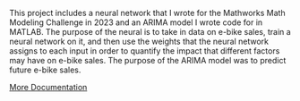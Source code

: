 This project includes a neural network that I wrote for the Mathworks Math Modeling Challenge in 2023 and an ARIMA model I wrote code for in MATLAB. The purpose of the neural is to take in data on e-bike sales, train a neural network on it, and then use the weights that the neural network assigns to each input in order to quantify the impact that different factors may have on e-bike sales. The purpose of the ARIMA model was to predict future e-bike sales.

[More Documentation]([url](https://docs.google.com/document/d/1IMBQ-Z6Sf7LMddXXJN5g-B74vGQgRDJg/edit?usp=sharing&ouid=109739315720401497635&rtpof=true&sd=true)https://docs.google.com/document/d/1IMBQ-Z6Sf7LMddXXJN5g-B74vGQgRDJg/edit?usp=sharing&ouid=109739315720401497635&rtpof=true&sd=true)
